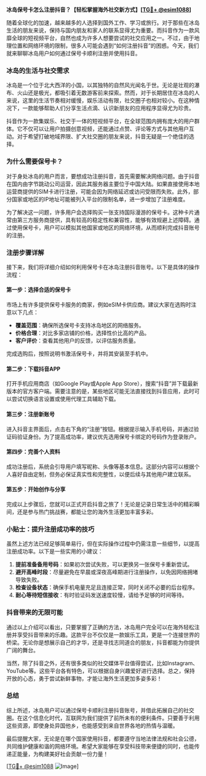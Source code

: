 **冰岛保号卡怎么注册抖音？【轻松掌握海外社交新方式】[[TG💪+ @esim1088](https://t.me/s/esim1088)]**

随着全球化的加速，越来越多的人选择到国外工作、学习或旅行。对于那些在冰岛生活的朋友来说，保持与国内朋友和家人的联系显得尤为重要。而抖音作为一款风靡全球的短视频平台，自然也成为许多人想要尝试的社交应用之一。不过，由于地理位置和网络环境的限制，很多人可能会遇到“如何注册抖音”的困惑。今天，我们就来聊聊冰岛用户如何通过保号卡顺利注册并使用抖音。

### 冰岛的生活与社交需求

冰岛是一个位于北大西洋的小国，以其独特的自然风光闻名于世。无论是壮观的瀑布、火山还是极光，都吸引着无数游客前来探索。然而，对于长期居住在冰岛的人来说，这里的生活节奏相对缓慢，娱乐活动有限，社交圈子也相对较小。在这种情况下，一款能够帮助人们分享生活点滴、认识新朋友的应用程序显得尤为珍贵。

抖音作为一款集娱乐、社交于一体的短视频平台，在全球范围内拥有庞大的用户群体。它不仅可以让用户拍摄创意视频，还能通过点赞、评论等方式与其他用户互动。对于希望打破地域界限、扩大社交圈的朋友来说，抖音无疑是一个绝佳的选择。

### 为什么需要保号卡？

对于身处冰岛的用户而言，要想成功注册抖音，首先需要解决网络问题。由于抖音在国内由字节跳动公司运营，因此其服务器主要位于中国大陆。如果直接使用本地运营商提供的SIM卡进行注册，可能会因为网络延迟或访问受限而失败。此外，部分国家或地区的IP地址可能被列入平台的限制名单，进一步增加了注册难度。

为了解决这一问题，许多用户会选择购买一张支持国际漫游的保号卡。这种卡片通常由第三方服务商提供，具有较高的稳定性和兼容性，能够有效规避上述障碍。通过使用保号卡，用户可以模拟其他国家或地区的网络环境，从而顺利完成抖音账号的注册。

### 注册步骤详解

接下来，我们将详细介绍如何利用保号卡在冰岛注册抖音账号。以下是具体的操作流程：

#### 第一步：选择合适的保号卡
市场上有许多提供保号卡服务的商家，例如eSIM卡供应商。建议大家在选购时注意以下几点：
- **覆盖范围**：确保所选保号卡支持冰岛地区的网络服务。
- **价格合理**：对比多家店铺的价格，选择性价比高的产品。
- **客户评价**：查看其他用户的反馈，以评估服务质量。

完成选购后，按照说明书激活保号卡，并将其安装至手机中。

#### 第二步：下载抖音APP
打开手机应用商店（如Google Play或Apple App Store），搜索“抖音”并下载最新版本的官方客户端。需要注意的是，某些地区可能无法直接找到抖音应用，此时可以尝试切换语言设置或使用代理工具辅助下载。

#### 第三步：注册新账号
进入抖音主界面后，点击右下角的“注册”按钮。根据提示输入手机号码，并通过验证码验证身份。为了提高成功率，建议优先选用保号卡绑定的号码作为登录账户。

#### 第四步：完善个人资料
成功注册后，系统会引导用户填写昵称、头像等基本信息。这部分内容可以根据个人喜好自由定制，但务必保证真实性和完整性，以便后续与其他用户建立联系。

#### 第五步：开始创作与分享
完成以上步骤后，您就可以正式开启抖音之旅了！无论是记录日常生活中的精彩瞬间，还是参与热门挑战赛，都能让您的海外生活更加丰富多彩。

### 小贴士：提升注册成功率的技巧

虽然上述方法已经足够简单易行，但在实际操作过程中仍需注意一些细节，以提高注册成功率。以下是一些实用的小建议：
1. **提前准备备用号码**：如果初次尝试失败，可以更换另一张保号卡重新尝试。
2. **避开高峰时段**：尽量避免在早晨或深夜高峰期进行注册操作，以免因网络拥堵导致失败。
3. **检查设备状态**：确保手机电量充足且连接正常，同时关闭不必要的后台程序。
4. **耐心等待短信接收**：有时验证码发送速度较慢，请给予足够的时间等待。

### 抖音带来的无限可能

通过以上介绍可以看出，只要掌握了正确的方法，冰岛用户完全可以在海外轻松注册并享受抖音带来的乐趣。这款平台不仅仅是一款娱乐工具，更是一个连接世界的桥梁。无论你是想展示自己的才华，还是寻找志同道合的朋友，抖音都能为你提供广阔的舞台。

当然，除了抖音之外，还有很多类似的社交媒体平台值得尝试，比如Instagram、YouTube等。这些平台各有特色，可以根据自身兴趣爱好进行选择。总之，保持开放的心态，勇于尝试新鲜事物，才能让海外生活更加多姿多彩！

### 总结

综上所述，冰岛用户可以通过保号卡顺利注册抖音账号，并借此拓展自己的社交圈。在这个信息化时代，互联网为我们提供了前所未有的便利条件。只要善于利用这些资源，即使身处异国他乡，也能感受到来自世界各地的热情与温暖。

最后提醒大家，无论是在哪个国家使用抖音，都要遵守当地法律法规和社会公德，共同维护健康和谐的网络环境。希望大家能够在享受科技带来便捷的同时，也能传递正能量，为构建美好社会贡献一份力量！

[[TG💪+ @esim1088](https://t.me/s/esim1088) ![Image](https://i.postimg.cc/4NQfJmqS/Snipaste-2025-05-13-00-14-12.png)]